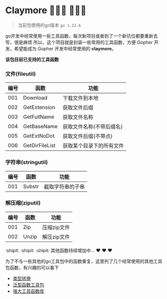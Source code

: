 # Claymore    :tada::tada::tada: :tada::tada::tada:

> 当前包使用的go版本 `go 1.22.6`

go开发中经常使用一些工具函数，每次新项目或者到了一个新坑位都要重新去写，很是麻烦
所以，这个项目就是封装一些常用的工具函数，方便 Gopher 开发，希望能成为 Gopher 开发中经常使用的 **claymore**。

**该包目前已支持的工具函数**

### 文件(fileutil) ###

| 编号  | 函数             | 功能            |   
|-----|----------------|---------------|
| 001 | Download       | 下载文件到本地       |
| 002 | GetExtension   | 获取文件后缀        |
| 003 | GetFullName    | 获取文件名称        |
| 004 | GetBaseName    | 获取文件名称(不带后缀名) |
| 005 | GetExtNoDot    | 获取文件后缀(不带点)   |
| 006 | GetDirFileList | 获取某个目录下的所有文件  |

### 字符串(stringutil) ###
| 编号  | 函数            | 功能            |   
|-----|---------------|---------------|
| 001 | Substr        | 截取字符串的子串      |

### 解压缩(ziputil) ###
| 编号  | 函数    | 功能      |   
|-----|-------|---------|
| 001 | Zip   | 压缩zip文件 |
| 002 | Unzip | 解压zip文件 |

:shipit: :shipit: :shipit: 其他函数持续增加中... :heart: :heart: :heart:

为了不与一些其他的go工具包中的函数重复，这里列了几个经常使用的其他工具包函数，有兴趣的可以看下
- [类型转换](https://github.com/spf13/cast) 
- [泛型函数工具包](https://github.com/samber/lo) 
- [强大工具函数库](https://github.com/duke-git/lancet)
